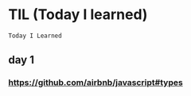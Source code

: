 # TIL (Today I learned)

`
 Today I Learned
`

## day 1
### https://github.com/airbnb/javascript#types

